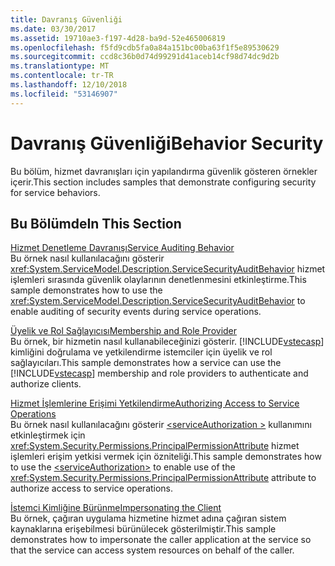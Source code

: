```yaml
---
title: Davranış Güvenliği
ms.date: 03/30/2017
ms.assetid: 19710ae3-f197-4d28-ba9d-52e465006819
ms.openlocfilehash: f5fd9cdb5fa0a84a151bc00ba63f1f5e89530629
ms.sourcegitcommit: ccd8c36b0d74d99291d41aceb14cf98d74dc9d2b
ms.translationtype: MT
ms.contentlocale: tr-TR
ms.lasthandoff: 12/10/2018
ms.locfileid: "53146907"
---
```

# <a name="behavior-security"></a><span data-ttu-id="cedf3-102">Davranış Güvenliği</span><span class="sxs-lookup"><span data-stu-id="cedf3-102">Behavior Security</span></span>
<span data-ttu-id="cedf3-103">Bu bölüm, hizmet davranışları için yapılandırma güvenlik gösteren örnekler içerir.</span><span class="sxs-lookup"><span data-stu-id="cedf3-103">This section includes samples that demonstrate configuring security for service behaviors.</span></span>  
  
## <a name="in-this-section"></a><span data-ttu-id="cedf3-104">Bu Bölümde</span><span class="sxs-lookup"><span data-stu-id="cedf3-104">In This Section</span></span>  
 [<span data-ttu-id="cedf3-105">Hizmet Denetleme Davranışı</span><span class="sxs-lookup"><span data-stu-id="cedf3-105">Service Auditing Behavior</span></span>](../../../../docs/framework/wcf/samples/service-auditing-behavior.md)  
 <span data-ttu-id="cedf3-106">Bu örnek nasıl kullanılacağını gösterir <xref:System.ServiceModel.Description.ServiceSecurityAuditBehavior> hizmet işlemleri sırasında güvenlik olaylarının denetlenmesini etkinleştirme.</span><span class="sxs-lookup"><span data-stu-id="cedf3-106">This sample demonstrates how to use the <xref:System.ServiceModel.Description.ServiceSecurityAuditBehavior> to enable auditing of security events during service operations.</span></span>  
  
 [<span data-ttu-id="cedf3-107">Üyelik ve Rol Sağlayıcısı</span><span class="sxs-lookup"><span data-stu-id="cedf3-107">Membership and Role Provider</span></span>](../../../../docs/framework/wcf/samples/membership-and-role-provider.md)  
 <span data-ttu-id="cedf3-108">Bu örnek, bir hizmetin nasıl kullanabileceğinizi gösterir. [!INCLUDE[vstecasp](../../../../includes/vstecasp-md.md)] kimliğini doğrulama ve yetkilendirme istemciler için üyelik ve rol sağlayıcıları.</span><span class="sxs-lookup"><span data-stu-id="cedf3-108">This sample demonstrates how a service can use the [!INCLUDE[vstecasp](../../../../includes/vstecasp-md.md)] membership and role providers to authenticate and authorize clients.</span></span>  
  
 [<span data-ttu-id="cedf3-109">Hizmet İşlemlerine Erişimi Yetkilendirme</span><span class="sxs-lookup"><span data-stu-id="cedf3-109">Authorizing Access to Service Operations</span></span>](../../../../docs/framework/wcf/samples/authorizing-access-to-service-operations.md)  
 <span data-ttu-id="cedf3-110">Bu örnek nasıl kullanılacağını gösterir [ \<serviceAuthorization >](../../../../docs/framework/configure-apps/file-schema/wcf/serviceauthorization-element.md) kullanımını etkinleştirmek için <xref:System.Security.Permissions.PrincipalPermissionAttribute> hizmet işlemleri erişim yetkisi vermek için özniteliği.</span><span class="sxs-lookup"><span data-stu-id="cedf3-110">This sample demonstrates how to use the [\<serviceAuthorization>](../../../../docs/framework/configure-apps/file-schema/wcf/serviceauthorization-element.md) to enable use of the <xref:System.Security.Permissions.PrincipalPermissionAttribute> attribute to authorize access to service operations.</span></span>  
  
 [<span data-ttu-id="cedf3-111">İstemci Kimliğine Bürünme</span><span class="sxs-lookup"><span data-stu-id="cedf3-111">Impersonating the Client</span></span>](../../../../docs/framework/wcf/samples/impersonating-the-client.md)  
 <span data-ttu-id="cedf3-112">Bu örnek, çağıran uygulama hizmetine hizmet adına çağıran sistem kaynaklarına erişebilmesi bürünülecek gösterilmiştir.</span><span class="sxs-lookup"><span data-stu-id="cedf3-112">This sample demonstrates how to impersonate the caller application at the service so that the service can access system resources on behalf of the caller.</span></span>

